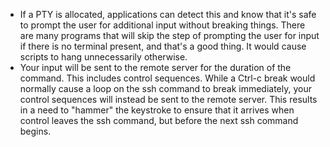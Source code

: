 *  If a PTY is allocated, applications can detect this and know that it's safe to prompt the user for additional input without breaking things. There are many programs that will skip the step of prompting the user for input if there is no terminal present, and that's a good thing. It would cause scripts to hang unnecessarily otherwise.
*  Your input will be sent to the remote server for the duration of the command. This includes control sequences. While a Ctrl-c break would normally cause a loop on the ssh command to break immediately, your control sequences will instead be sent to the remote server. This results in a need to "hammer" the keystroke to ensure that it arrives when control leaves the ssh command, but before the next ssh command begins.
